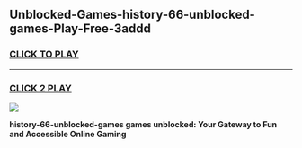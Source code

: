 
## Unblocked-Games-history-66-unblocked-games-Play-Free-3addd
<h3>
<a href="https://premium76.site?title=history-66-unblocked-games&ref=17A">CLICK TO PLAY</a></h3>
<hr>

<h3>
<a href="https://premium76.site?title=history-66-unblocked-games&ref=17A">CLICK 2 PLAY</a>
  
</h3>

<a href="https://premium76.site?title=history-66-unblocked-games&ref=17A"><img src="https://clearcache.store/games.png"></a>


**history-66-unblocked-games games unblocked: Your Gateway to Fun and Accessible Online Gaming**
